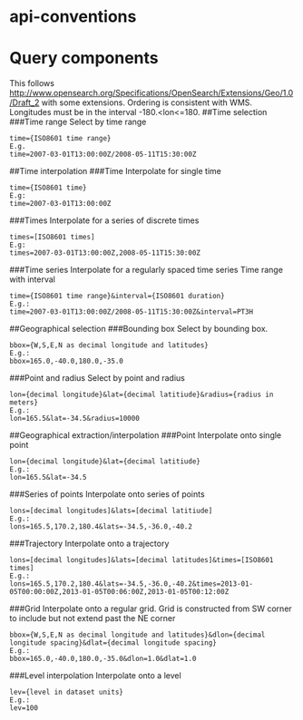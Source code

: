 # api-conventions
# Query components
This follows http://www.opensearch.org/Specifications/OpenSearch/Extensions/Geo/1.0/Draft_2 with some extensions. Ordering is consistent with WMS. Longitudes must be in the interval -180.<lon<=180.
##Time selection
###Time range
Select by time range
```
time={ISO8601 time range}
E.g.
time=2007-03-01T13:00:00Z/2008-05-11T15:30:00Z
```

##Time interpolation
###Time
Interpolate for single time
```
time={ISO8601 time}
E.g: 
time=2007-03-01T13:00:00Z
```

###Times
Interpolate for a series of discrete times
```
times=[ISO8601 times]
E.g:
times=2007-03-01T13:00:00Z,2008-05-11T15:30:00Z
```

###Time series
Interpolate for a regularly spaced time series
Time range with interval
```
time={ISO8601 time range}&interval={ISO8601 duration}
E.g.:
time=2007-03-01T13:00:00Z/2008-05-11T15:30:00Z&interval=PT3H
```

##Geographical selection
###Bounding box
Select by bounding box.
```
bbox={W,S,E,N as decimal longitude and latitudes}
E.g.:
bbox=165.0,-40.0,180.0,-35.0
```

###Point and radius
Select by point and radius
```
lon={decimal longitude}&lat={decimal latitiude}&radius={radius in meters}
E.g.:
lon=165.5&lat=-34.5&radius=10000
```

##Geographical extraction/interpolation
###Point
Interpolate onto single point
```
lon={decimal longitude}&lat={decimal latitiude}
E.g.:
lon=165.5&lat=-34.5
```

###Series of points
Interpolate onto series of points
```
lons=[decimal longitudes]&lats=[decimal latitiude]
E.g.:
lons=165.5,170.2,180.4&lats=-34.5,-36.0,-40.2
```

###Trajectory
Interpolate onto a trajectory
```
lons=[decimal longitudes]&lats=[decimal latitudes]&times=[ISO8601 times]
E.g.:
lons=165.5,170.2,180.4&lats=-34.5,-36.0,-40.2&times=2013-01-05T00:00:00Z,2013-01-05T00:06:00Z,2013-01-05T00:12:00Z
```

###Grid
Interpolate onto a regular grid. Grid is constructed from SW corner to include but not extend past the NE corner
```
bbox={W,S,E,N as decimal longitude and latitudes}&dlon={decimal longitude spacing}&dlat={decimal longitude spacing}
E.g.:
bbox=165.0,-40.0,180.0,-35.0&dlon=1.0&dlat=1.0
```

###Level interpolation
Interpolate onto a level
```
lev={level in dataset units}
E.g.:
lev=100
```
